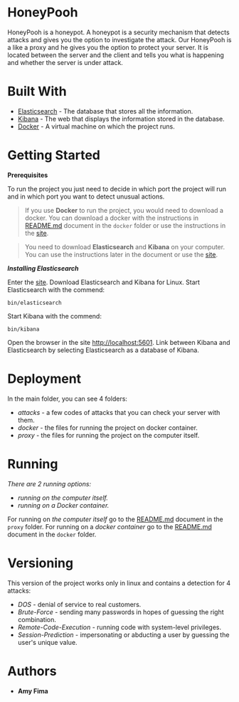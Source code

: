 # HoneyPooh
HoneyPooh is a honeypot.
A honeypot is a security mechanism that detects attacks and gives you the option to investigate the attack. 
Our HoneyPooh is a like a proxy and he gives you the option to protect your server. 
It is located between the server and the client and tells you what is happening and whether the server is under attack. 

# Built With 
* [Elasticsearch](https://www.elastic.co/what-is/elasticsearch) - The database that stores all the information. 
* [Kibana](https://www.elastic.co/what-is/kibana) - The web that displays the information stored in the database.
* [Docker](https://www.docker.com/why-docker) - A virtual machine on which the project runs. 


# Getting Started 
**Prerequisites**

To run the project you just need to decide in which port the project will run and in which port you want to detect unusual actions.

> If you use **Docker** to run the project, you would need to download a docker. You can download a docker with the instructions in [README.md](https://github.com/AmyFima/HoneyPooh/blob/main/docker/README.md) document in the `docker` folder or use the instructions in the [site](https://docs.docker.com/engine/install/ubuntu/).

> You need to download **Elasticsearch** and **Kibana** on your computer. You can use the instructions later in the document or use the [site](https://www.elastic.co/start).

***Installing Elasticsearch***

Enter the [site](https://www.elastic.co/start). Download Elasticsearch and Kibana for Linux. 
Start Elasticsearch with the commend:
```
bin/elasticsearch
```

Start Kibana with the commend:
```
bin/kibana
```

Open the browser in the site [http://localhost:5601](http://localhost:5601).
Link between Kibana and Elasticsearch by selecting Elasticsearch as a database of Kibana.

# Deployment
In the main folder, you can see 4 folders: 
* *attacks* - a few codes of attacks that you can check your server with them. 
* *docker* - the files for running the project on docker container.
* *proxy* - the files for running the project on the computer itself. 

# Running 
_There are 2 running options:_ 
* _running on the computer itself._
* _running on a Docker container._

For running on *the computer itself* go to the [README.md](https://github.com/AmyFima/HoneyPooh/blob/main/proxy/README.md) document in the `proxy` folder.
For running on a *docker container* go to the [README.md](https://github.com/AmyFima/HoneyPooh/blob/main/docker/README.md) document in the `docker` folder. 

# Versioning 
This version of the project works only in linux and contains a detection for 4 attacks:
* *DOS* - denial of service to real customers. 
* *Brute-Force* - sending many passwords in hopes of guessing the right combination. 
* *Remote-Code-Execution* - running code with system-level privileges. 
* *Session-Prediction* - impersonating or abducting a user by guessing the user's unique value. 

# Authors 
* **Amy Fima**
